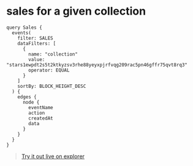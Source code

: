 # sales for a given collection

```
query Sales {
  events(
    filter: SALES
    dataFilters: [
      {
        name: "collection"
        value: "stars1ewpdt2s5t2ktkyzsv3rhe88yeyxpjrfvqg209rac5pn46gffr75qvt8rq3"
        operator: EQUAL
      }
    ]
    sortBy: BLOCK_HEIGHT_DESC
  ) {
    edges {
      node {
        eventName
        action
        createdAt
        data
      }
    }
  }
}
```

> [Try it out live on explorer](https://studio.apollographql.com/sandbox/explorer?endpoint=https%3A%2F%2Fconstellations-api.mainnet.stargaze-apis.com%2Fgraphql&explorerURLState=N4IgJg9gxgrgtgUwHYBcQC4QEcYIE4CeABAMoCGANggM5HAA6SRRCAbsitQBSPPMBmASwop86UgEEAMgFESvPmDIoyAMWGi81cQG0FfOvoNEkZROPogoEClSgpBEJJaMHWlXBZDUVWgIwIAO4ADmAoAEzUAKwRANYosQQAXtSsAMx4ABYIABw5BAgEAB7BAFZ4-KxYAObhAAwAnHhkUFHBSAAsAGzV-Px4AOxRWKwoOXhYaS5MxswQwfjKEHjiMgCKAKrSrkQAvkYAukbUyygAQgTiZ1IA8gDCANIA%2BgASMgCSAOIvACpPACJyO4KACUhhmzAQYGqNHBsyQEDACDhsxY7FQADkzAgdswWg4nLiiFA8AhlFCJCgiUoVDt9hC9gp6bsQAAaEDuPCCMgAIyo1AwIDZ3hJgmCaEwIF2QA)

